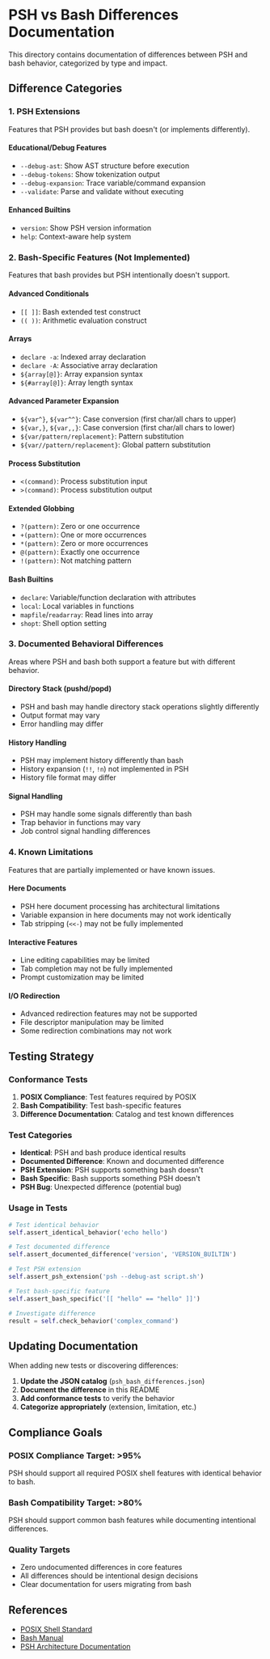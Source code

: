# PSH vs Bash Differences Documentation

This directory contains documentation of differences between PSH and bash behavior, categorized by type and impact.

## Difference Categories

### 1. PSH Extensions
Features that PSH provides but bash doesn't (or implements differently).

#### Educational/Debug Features
- `--debug-ast`: Show AST structure before execution
- `--debug-tokens`: Show tokenization output  
- `--debug-expansion`: Trace variable/command expansion
- `--validate`: Parse and validate without executing

#### Enhanced Builtins
- `version`: Show PSH version information
- `help`: Context-aware help system

### 2. Bash-Specific Features (Not Implemented)
Features that bash provides but PSH intentionally doesn't support.

#### Advanced Conditionals
- `[[ ]]`: Bash extended test construct
- `(( ))`: Arithmetic evaluation construct

#### Arrays
- `declare -a`: Indexed array declaration
- `declare -A`: Associative array declaration  
- `${array[@]}`: Array expansion syntax
- `${#array[@]}`: Array length syntax

#### Advanced Parameter Expansion
- `${var^}`, `${var^^}`: Case conversion (first char/all chars to upper)
- `${var,}`, `${var,,}`: Case conversion (first char/all chars to lower)
- `${var/pattern/replacement}`: Pattern substitution
- `${var//pattern/replacement}`: Global pattern substitution

#### Process Substitution
- `<(command)`: Process substitution input
- `>(command)`: Process substitution output

#### Extended Globbing
- `?(pattern)`: Zero or one occurrence
- `+(pattern)`: One or more occurrences  
- `*(pattern)`: Zero or more occurrences
- `@(pattern)`: Exactly one occurrence
- `!(pattern)`: Not matching pattern

#### Bash Builtins
- `declare`: Variable/function declaration with attributes
- `local`: Local variables in functions
- `mapfile`/`readarray`: Read lines into array
- `shopt`: Shell option setting

### 3. Documented Behavioral Differences
Areas where PSH and bash both support a feature but with different behavior.

#### Directory Stack (pushd/popd)
- PSH and bash may handle directory stack operations slightly differently
- Output format may vary
- Error handling may differ

#### History Handling
- PSH may implement history differently than bash
- History expansion (`!!`, `!n`) not implemented in PSH
- History file format may differ

#### Signal Handling
- PSH may handle some signals differently than bash
- Trap behavior in functions may vary
- Job control signal handling differences

### 4. Known Limitations
Features that are partially implemented or have known issues.

#### Here Documents
- PSH here document processing has architectural limitations
- Variable expansion in here documents may not work identically
- Tab stripping (`<<-`) may not be fully implemented

#### Interactive Features
- Line editing capabilities may be limited
- Tab completion may not be fully implemented
- Prompt customization may be limited

#### I/O Redirection
- Advanced redirection features may not be supported
- File descriptor manipulation may be limited
- Some redirection combinations may not work

## Testing Strategy

### Conformance Tests
1. **POSIX Compliance**: Test features required by POSIX
2. **Bash Compatibility**: Test bash-specific features
3. **Difference Documentation**: Catalog and test known differences

### Test Categories
- **Identical**: PSH and bash produce identical results
- **Documented Difference**: Known and documented difference
- **PSH Extension**: PSH supports something bash doesn't  
- **Bash Specific**: Bash supports something PSH doesn't
- **PSH Bug**: Unexpected difference (potential bug)

### Usage in Tests
```python
# Test identical behavior
self.assert_identical_behavior('echo hello')

# Test documented difference
self.assert_documented_difference('version', 'VERSION_BUILTIN')

# Test PSH extension
self.assert_psh_extension('psh --debug-ast script.sh')

# Test bash-specific feature
self.assert_bash_specific('[[ "hello" == "hello" ]]')

# Investigate difference
result = self.check_behavior('complex_command')
```

## Updating Documentation

When adding new tests or discovering differences:

1. **Update the JSON catalog** (`psh_bash_differences.json`)
2. **Document the difference** in this README
3. **Add conformance tests** to verify the behavior
4. **Categorize appropriately** (extension, limitation, etc.)

## Compliance Goals

### POSIX Compliance Target: >95%
PSH should support all required POSIX shell features with identical behavior to bash.

### Bash Compatibility Target: >80%
PSH should support common bash features while documenting intentional differences.

### Quality Targets
- Zero undocumented differences in core features
- All differences should be intentional design decisions
- Clear documentation for users migrating from bash

## References

- [POSIX Shell Standard](https://pubs.opengroup.org/onlinepubs/9699919799/utilities/V3_chap02.html)
- [Bash Manual](https://www.gnu.org/software/bash/manual/bash.html)
- [PSH Architecture Documentation](../../../ARCHITECTURE.md)